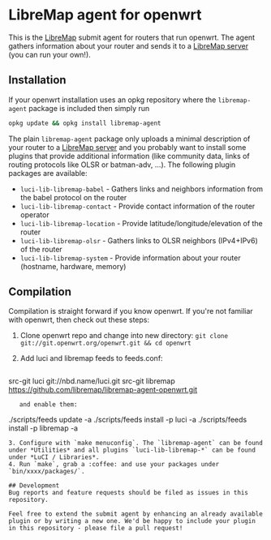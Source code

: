 # LibreMap agent for openwrt

This is the [LibreMap](http://libremap.net) submit agent for routers that run openwrt. The agent gathers information about your router and sends it to a [LibreMap server](https://github.com/libremap/libremap-api) (you can run your own!).

## Installation
If your openwrt installation uses an opkg repository where the `libremap-agent` package is included then simply run
```bash
opkg update && opkg install libremap-agent
```
The plain `libremap-agent` package only uploads a minimal description of your router to a [LibreMap server](https://github.com/libremap/libremap-api) and you probably want to install some plugins that provide additional information (like community data, links of routing protocols like OLSR or batman-adv, ...). The following plugin packages are available:
* `luci-lib-libremap-babel` - Gathers links and neighbors information from the babel protocol on the router
* `luci-lib-libremap-contact` - Provide contact information of the router operator
* `luci-lib-libremap-location` - Provide latitude/longitude/elevation of the router
* `luci-lib-libremap-olsr` - Gathers links to OLSR neighbors (IPv4+IPv6) of the router
* `luci-lib-libremap-system` - Provide information about your router (hostname, hardware, memory)

## Compilation
Compilation is straight forward if you know openwrt. If you're not familiar with openwrt, then check out these steps:

1. Clone openwrt repo and change into new directory: `git clone git://git.openwrt.org/openwrt.git && cd openwrt`
2. Add luci and libremap feeds to feeds.conf:

   ```
src-git luci git://nbd.name/luci.git
src-git libremap https://github.com/libremap/libremap-agent-openwrt.git
```
   and enable them:

   ```
./scripts/feeds update -a
./scripts/feeds install -p luci -a
./scripts/feeds install -p libremap -a
```
3. Configure with `make menuconfig`. The `libremap-agent` can be found under *Utilities* and all plugins `luci-lib-libremap-*` can be found under *LuCI / Libraries*.
4. Run `make`, grab a :coffee: and use your packages under `bin/xxxx/packages/`.

## Development
Bug reports and feature requests should be filed as issues in this repository.

Feel free to extend the submit agent by enhancing an already available plugin or by writing a new one. We'd be happy to include your plugin in this repository - please file a pull request!
